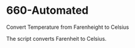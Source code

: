 # 660-Automated
Convert Temperature from Farenheight to Celsius

The script converts Farenheit to Celsius.
